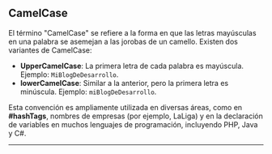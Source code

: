 
## CamelCase

El término "CamelCase" se refiere a la forma en que las letras mayúsculas en una palabra se asemejan a las jorobas de un camello. Existen dos variantes de CamelCase:

- **UpperCamelCase**: La primera letra de cada palabra es mayúscula. Ejemplo: `MiBlogDeDesarrollo`.
- **lowerCamelCase**: Similar a la anterior, pero la primera letra es minúscula. Ejemplo: `miBlogDeDesarrollo`.

Esta convención es ampliamente utilizada en diversas áreas, como en **#hashTags**, nombres de empresas (por ejemplo, LaLiga) y en la declaración de variables en muchos lenguajes de programación, incluyendo PHP, Java y C#.

--- 
